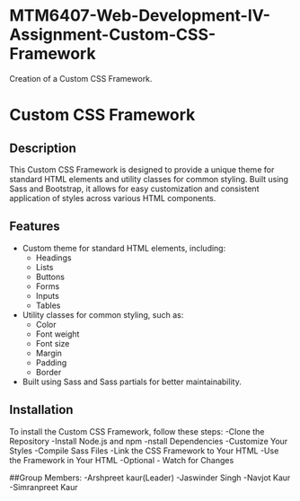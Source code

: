# MTM6407-Web-Development-IV-Assignment-Custom-CSS-Framework
Creation of a Custom CSS Framework.

# Custom CSS Framework

## Description
This Custom CSS Framework is designed to provide a unique theme for standard HTML elements and utility classes for common styling. Built using Sass and Bootstrap, it allows for easy customization and consistent application of styles across various HTML components.

## Features
- Custom theme for standard HTML elements, including:
  - Headings
  - Lists
  - Buttons
  - Forms
  - Inputs
  - Tables
- Utility classes for common styling, such as:
  - Color
  - Font weight
  - Font size
  - Margin
  - Padding
  - Border
- Built using Sass and Sass partials for better maintainability.

## Installation
To install the Custom CSS Framework, follow these steps:
 -Clone the Repository
 -Install Node.js and npm
 -nstall Dependencies
 -Customize Your Styles
 -Compile Sass Files
 -Link the CSS Framework to Your HTML
 -Use the Framework in Your HTML
 -Optional - Watch for Changes

 ##Group Members:
 -Arshpreet kaur(Leader)
 -Jaswinder Singh
 -Navjot Kaur
 -Simranpreet Kaur
